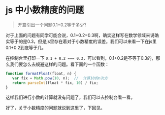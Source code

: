 # js 中小数精度的问题

> 开篇引出一个问题0.1+0.2等于多少?

对于上面的问题有同学可能会说，0.1+0.2=0.3啊，确实这样写在数学领域来说确实等于的是0.3，但是js里存在着对于小数精度的误差。我们可以来看一下在js里0.1+0.2到底等于几。

在控制台里打印一下 `0.1 + 0.2 === 0.3`，可以看到，0.1+0.2是不等于0.3的，那么我们要怎么去规避这样的问题。看下面的一个函数：

```js
function formatFloat(float, n) {
   var fix = Math.pow(10, n);  //  计算10的n次方
   return parseInt(float * fix, 10) / fix;
}
```

这样我们进行小数的计算就没有问题了，我们可以去控制台看一看。

好了，关于小数精度的问题就说到这里了，下回见。


